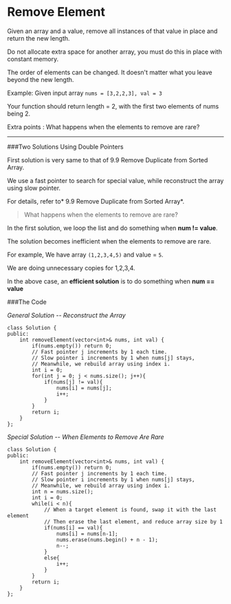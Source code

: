 # Remove Element


Given an array and a value, remove all instances of that value in place and return the new length.

Do not allocate extra space for another array, you must do this in place with constant memory.

The order of elements can be changed. It doesn't matter what you leave beyond the new length.

Example:
Given input array ```nums = [3,2,2,3], val = 3```

Your function should return length = 2, with the first two elements of nums being 2.



Extra points : What happens when the elements to remove are rare?




---



###Two Solutions Using Double Pointers

First solution is very same to that of 9.9 Remove Duplicate from Sorted Array. 

We use a fast pointer to search for special value, while reconstruct the array using slow pointer.

For details, refer to* 9.9 Remove Duplicate from Sorted Array*.



> What happens when the elements to remove are rare?



In the first solution, we loop the list and do something when **num != value**.

The solution becomes inefficient when the elements to remove are rare. 

For example, We have array ```(1,2,3,4,5)``` and value = ```5```.

We are doing unnecessary copies for 1,2,3,4.

In the above case, an **efficient solution** is to do something when **num == value**



###The Code

*General Solution -- Reconstruct the Array*

```
class Solution {
public:
    int removeElement(vector<int>& nums, int val) {
        if(nums.empty()) return 0;
        // Fast pointer j increments by 1 each time.
        // Slow pointer i increments by 1 when nums[j] stays, 
        // Meanwhile, we rebuild array using index i.
        int i = 0;
        for(int j = 0; j < nums.size(); j++){
            if(nums[j] != val){
                nums[i] = nums[j];
                i++;
            }
        }
        return i;
    }
};
```

*Special Solution -- When Elements to Remove Are Rare*

```
class Solution {
public:
    int removeElement(vector<int>& nums, int val) {
        if(nums.empty()) return 0;
        // Fast pointer j increments by 1 each time.
        // Slow pointer i increments by 1 when nums[j] stays, 
        // Meanwhile, we rebuild array using index i.
        int n = nums.size();
        int i = 0;
        while(i < n){
            // When a target element is found, swap it with the last element
            // Then erase the last element, and reduce array size by 1
            if(nums[i] == val){
                nums[i] = nums[n-1];
                nums.erase(nums.begin() + n - 1);
                n--;
            }
            else{
                i++;
            }
        }
        return i;
    }
};
```
